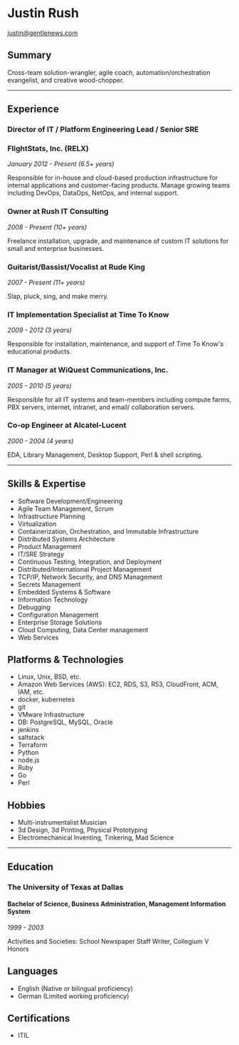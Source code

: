 # Justin Rush
<justin@gentlenews.com>

## Summary

Cross-team solution-wrangler, agile coach, automation/orchestration evangelist, and creative wood-chopper.

---

## Experience

### Director of IT / Platform Engineering Lead / Senior SRE
### FlightStats, Inc. (RELX) 
*January 2012 - Present (6.5+ years)*

Responsible for in-house and cloud-based production infrastructure for internal applications and customer-facing
products. Manage growing teams including DevOps, DataOps, NetOps, and internal support.

### Owner at Rush IT Consulting
*2008 - Present (10+ years)*

Freelance installation, upgrade, and maintenance of custom IT solutions for small and enterprise businesses.

### Guitarist/Bassist/Vocalist at Rude King
*2007 - Present (11+ years)*

Slap, pluck, sing, and make merry.


### IT Implementation Specialist at Time To Know
*2009 - 2012 (3 years)*

Responsible for installation, maintenance, and support of Time To Know's educational products.

### IT Manager at WiQuest Communications, Inc.
*2005 - 2010 (5 years)*

Responsible for all IT systems and team-members including compute farms, PBX servers, internet, intranet, and email/
collaboration servers.

### Co-op Engineer at Alcatel-Lucent
*2000 - 2004 (4 years)*

EDA, Library Management, Desktop Support, Perl & shell scripting.

---

## Skills & Expertise
* Software Development/Engineering
* Agile Team Management, Scrum
* Infrastructure Planning
* Virtualization
* Containerization, Orchestration, and Immutable Infrastructure
* Distributed Systems Architecture
* Product Management
* IT/SRE Strategy
* Continuous Testing, Integration, and Deployment
* Distributed/International Project Management
* TCP/IP, Network Security, and DNS Management
* Secrets Management
* Embedded Systems & Software
* Information Technology
* Debugging
* Configuration Management
* Enterprise Storage Solutions
* Cloud Computing, Data Center management
* Web Services

## Platforms & Technologies
* Linux, Unix, BSD, etc.
* Amazon Web Services (AWS): EC2, RDS, S3, R53, CloudFront, ACM, IAM, etc.
* docker, kubernetes
* git
* VMware Infrastructure
* DB: PostgreSQL, MySQL, Oracle
* jenkins
* saltstack
* Terraform
* Python
* node.js
* Ruby
* Go
* Perl

## Hobbies
* Multi-instrumentalist Musician
* 3d Design, 3d Printing, Physical Prototyping
* Electromechanical Inventing, Tinkering, Mad Science


---

## Education
### The University of Texas at Dallas
#### Bachelor of Science, Business Administration, Management Information System
*1999 - 2003*

Activities and Societies: School Newspaper Staff Writer, Collegium V Honors


## Languages
* English (Native or bilingual proficiency)
* German (Limited working proficiency)

## Certifications
* ITIL
 
